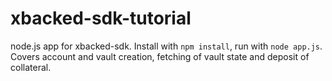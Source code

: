 # xbacked-sdk-tutorial

node.js app for xbacked-sdk. Install with `npm install`, run with `node app.js`. 
Covers account and vault creation, fetching of vault state and deposit of collateral.
